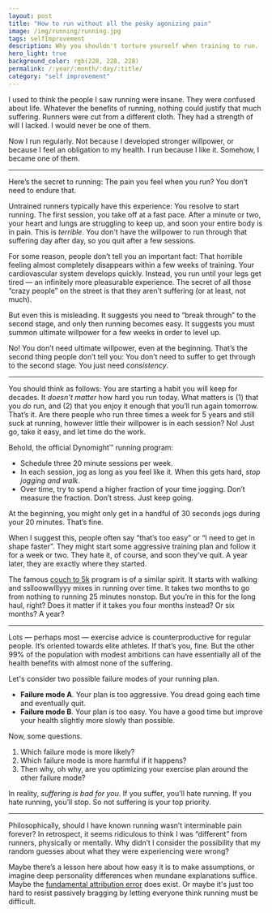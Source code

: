 ```yaml
---
layout: post
title: "How to run without all the pesky agonizing pain"
image: /img/running/running.jpg
tags: selfImprovement
description: Why you shouldn't torture yourself when training to run.
hero_light: true
background_color: rgb(228, 228, 228)
permalink: /:year/:month/:day/:title/
category: "self improvement"
---
```


I used to think the people I saw running were insane. They were confused about life. Whatever the benefits of running, nothing could justify that much suffering. Runners were cut from a different cloth. They had a strength of will I lacked. I would never be one of them.

Now I run regularly. Not because I developed stronger willpower, or because I feel an obligation to my health. I run because I like it. Somehow, I became one of them. 

---

Here’s the secret to running: The pain you feel when you run? You don’t need to endure that.

Untrained runners typically have this experience: You resolve to start running. The first session, you take off at a fast pace. After a minute or two, your heart and lungs are struggling to keep up, and soon your entire body is in pain. This is *terrible*. You don't have the willpower to run through that suffering day after day, so you quit after a few sessions.

For some reason, people don’t tell you an important fact: That horrible feeling almost completely disappears within a few weeks of training. Your cardiovascular system develops quickly. Instead, you run until your legs get tired — an infinitely more pleasurable experience. The secret of all those “crazy people” on the street is that they aren’t suffering (or at least, not much).

But even this is misleading. It suggests you need to “break through” to the second stage, and only then running becomes easy. It suggests you must summon ultimate willpower for a few weeks in order to level up.

No! You don’t need ultimate willpower, even at the beginning. That’s the second thing people don’t tell you: You don’t need to suffer to get through to the second stage. You just need *consistency*.

---

You should think as follows: You are starting a habit you will keep for decades. It *doesn’t matter* how hard you run today. What matters is (1) that you *do* run, and (2) that you enjoy it enough that you’ll run again tomorrow. That’s it. Are there people who run three times a week for 5 years and still suck at running, however little their willpower is in each session? No! Just go, take it easy, and let time do the work.

Behold, the official Dynomight™ running program:

* Schedule three 20 minute sessions per week.
* In each session, jog as long as you feel like it. When this gets hard, *stop jogging and walk*.
* Over time, try to spend a higher fraction of your time jogging. Don’t measure the fraction. Don’t stress. Just keep going.

At the beginning, you might only get in a handful of 30 seconds jogs during your 20 minutes. That’s fine.

When I suggest this, people often say “that’s too easy” or “I need to get in shape faster”. They might start some aggressive training plan and follow it for a week or two. They hate it, of course, and soon they’ve quit. A year later, they are exactly where they started.

The famous [couch to 5k](http://www.myrunningtips.com/couch-to-5k.html) program is of a similar spirit. It starts with walking and sslloowwlllyyy mixes in running over time. It takes two months to go from nothing to running 25 minutes nonstop. But you’re in this for the long haul, right? Does it matter if it takes you four months instead? Or six months? A year?

---

Lots — perhaps most — exercise advice is counterproductive for regular people. It’s oriented towards elite athletes. If that’s you, fine. But the other 99% of the population with modest ambitions can have essentially all of the health benefits with almost none of the suffering.

Let's consider two possible failure modes of your running plan.

* **Failure mode A**. Your plan is too aggressive. You dread going each time and eventually quit.
* **Failure mode B**. Your plan is too easy. You have a good time but improve your health slightly more slowly than possible.

Now, some questions.

1. Which failure mode is more likely?
2. Which failure mode is more harmful if it happens?
3. Then why, oh why, are you optimizing your exercise plan around the other failure mode?

In reality, *suffering is bad for you*. If you suffer, you'll hate running. If you hate running, you’ll stop. So not suffering is your top priority.

---

Philosophically, should I have known running wasn’t interminable pain forever? In retrospect, it seems ridiculous to think I was “different” from runners, physically or mentally. Why didn’t I consider the possibility that my random guesses about what they were experiencing were wrong?

Maybe there’s a lesson here about how easy it is to make assumptions, or imagine deep personality differences when mundane explanations suffice. Maybe the [fundamental attribution error](https://en.wikipedia.org/wiki/Fundamental_attribution_error#Criticism) does exist. Or maybe it's just too hard to resist passively bragging by letting everyone think running must be difficult.